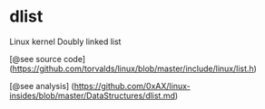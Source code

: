 # dlist
Linux kernel Doubly linked list

[@see source code] (https://github.com/torvalds/linux/blob/master/include/linux/list.h)

[@see analysis] (https://github.com/0xAX/linux-insides/blob/master/DataStructures/dlist.md)
